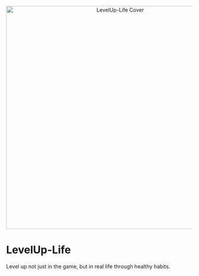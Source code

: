 <p align="center">
  <img src="assets/levelup-life-cover.png" alt="LevelUp-Life Cover" width="600" />
</p>

# LevelUp-Life
Level up not just in the game, but in real life through healthy habits.
